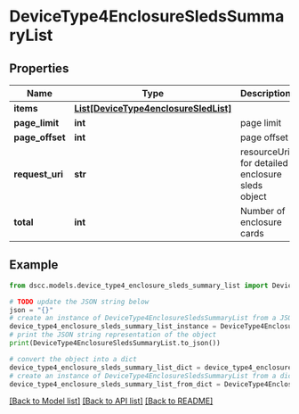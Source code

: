 # DeviceType4EnclosureSledsSummaryList


## Properties

Name | Type | Description | Notes
------------ | ------------- | ------------- | -------------
**items** | [**List[DeviceType4enclosureSledList]**](DeviceType4enclosureSledList.md) |  | [optional] 
**page_limit** | **int** | page limit | [optional] 
**page_offset** | **int** | page offset | [optional] 
**request_uri** | **str** | resourceUri for detailed enclosure sleds object | [optional] 
**total** | **int** | Number of enclosure cards | [optional] 

## Example

```python
from dscc.models.device_type4_enclosure_sleds_summary_list import DeviceType4EnclosureSledsSummaryList

# TODO update the JSON string below
json = "{}"
# create an instance of DeviceType4EnclosureSledsSummaryList from a JSON string
device_type4_enclosure_sleds_summary_list_instance = DeviceType4EnclosureSledsSummaryList.from_json(json)
# print the JSON string representation of the object
print(DeviceType4EnclosureSledsSummaryList.to_json())

# convert the object into a dict
device_type4_enclosure_sleds_summary_list_dict = device_type4_enclosure_sleds_summary_list_instance.to_dict()
# create an instance of DeviceType4EnclosureSledsSummaryList from a dict
device_type4_enclosure_sleds_summary_list_from_dict = DeviceType4EnclosureSledsSummaryList.from_dict(device_type4_enclosure_sleds_summary_list_dict)
```
[[Back to Model list]](../README.md#documentation-for-models) [[Back to API list]](../README.md#documentation-for-api-endpoints) [[Back to README]](../README.md)



